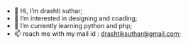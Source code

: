 - 👋 Hi, I’m drashti suthar;
- 👀 I’m interested in designing and coading;
- 🌱 I’m currently learning python and php;
- 📫 reach me with my mail id : drashtiksuthar@gmail.com;

<!---
drashti-s/drashti-s is a ✨ special ✨ repository because its `README.md` (this file) appears on your GitHub profile.
You can click the Preview link to take a look at your changes.
--->
